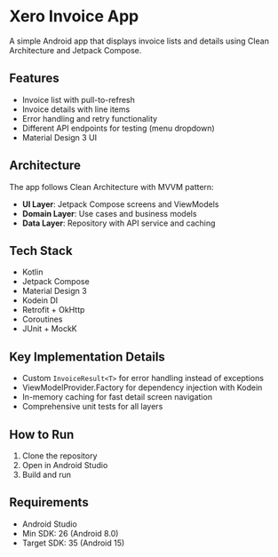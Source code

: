 # Xero Invoice App

A simple Android app that displays invoice lists and details using Clean Architecture and Jetpack Compose.

## Features

- Invoice list with pull-to-refresh
- Invoice details with line items
- Error handling and retry functionality
- Different API endpoints for testing (menu dropdown)
- Material Design 3 UI

## Architecture

The app follows Clean Architecture with MVVM pattern:

- **UI Layer**: Jetpack Compose screens and ViewModels
- **Domain Layer**: Use cases and business models
- **Data Layer**: Repository with API service and caching

## Tech Stack

- Kotlin
- Jetpack Compose
- Material Design 3
- Kodein DI
- Retrofit + OkHttp
- Coroutines
- JUnit + MockK

## Key Implementation Details

- Custom `InvoiceResult<T>` for error handling instead of exceptions
- ViewModelProvider.Factory for dependency injection with Kodein
- In-memory caching for fast detail screen navigation
- Comprehensive unit tests for all layers

## How to Run

1. Clone the repository
2. Open in Android Studio
3. Build and run

## Requirements

- Android Studio
- Min SDK: 26 (Android 8.0)
- Target SDK: 35 (Android 15)